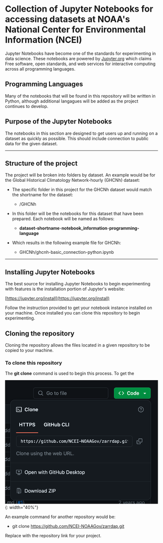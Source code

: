 # Collection of Jupyter Notebooks for accessing datasets at NOAA's National Center for Environmental Information (NCEI)

Jupyter Notebooks have become one of the standards for experimenting in data science. These notebooks are powered by [Jupyter.org](https://jupyter.org/) which claims Free software, open standards, and web services for interactive computing across all programming languages.

## Programming Languages

Many of the notebooks that will be found in this repository will be written in Python, although additional langagues will be added as the project continues to develop.

## Purpose of the Jupyter Notebooks
The notebooks in this section are designed to get users up and running on a dataset as quickly as possible. This should include connection to public data for the given dataset.

---

## Structure of the project

The project will be broken into folders by dataset. An example would be for the Global Historical Climatology Network-hourly (GHCNh) dataset:

- The specific folder in this project for the GHCNh dataset would match the shortname for the dataset:
    - /GHCNh

- In this folder will be the notebooks for this dataset that have been prepared. Each notebook will be named as follows:

    - **dataset-shortname**-**notebook_information**-**programming-language**

- Which results in the following example file for GHCNh:

    - GHCNh/ghcnh-basic_connection-python.ipynb

---

## Installing Jupyter Notebooks

The best source for installing Jupyter Notebooks to begin experimenting with features is the installation portion of Jupyter's website:

[https://jupyter.org/install](https://jupyter.org/install)

Follow the instruction provided to get your notebook instance installed on your machine. Once installed you can clone this repository to begin experimenting.

## Cloning the repository

Cloning the repository allows the files located in a given repository to be copied to your machine.

### To clone this repository

The **git clone** command is used to begin this process. To get the 

![Finding thg repository's link](assets/github-repo-link.png){: width="40%"}

An example command for another repository would be:

- git clone https://github.com/NCEI-NOAAGov/zarrdap.git

Replace with the repository link for your project.
